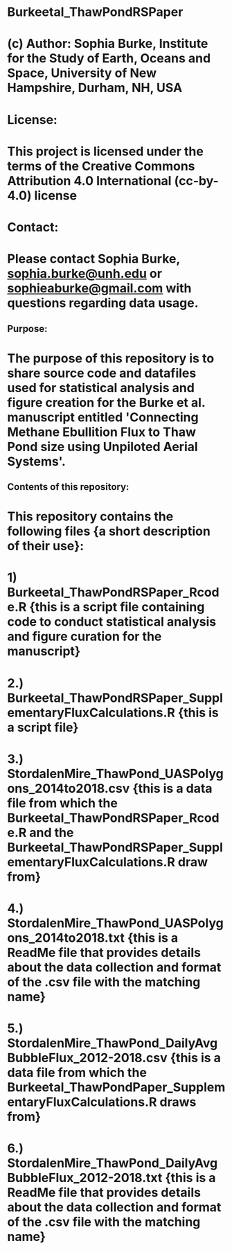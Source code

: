 # Burkeetal_ThawPondRSPaper
# (c) Author: Sophia Burke, Institute for the Study of Earth, Oceans and Space, University of New Hampshire, Durham, NH, USA

# License:
# This project is licensed under the terms of the Creative Commons Attribution 4.0 International (cc-by-4.0) license

# Contact:
# Please contact Sophia Burke, sophia.burke@unh.edu or sophieaburke@gmail.com with questions regarding data usage. 

## Purpose:
# The purpose of this repository is to share source code and datafiles used for statistical analysis and figure creation for the Burke et al. manuscript entitled 'Connecting Methane Ebullition Flux to Thaw Pond size using Unpiloted Aerial Systems'.

## Contents of this repository:
# This repository contains the following files {a short description of their use}:
# 1) Burkeetal_ThawPondRSPaper_Rcode.R {this is a script file containing code to conduct statistical analysis and figure curation for the manuscript}
# 2.) Burkeetal_ThawPondRSPaper_SupplementaryFluxCalculations.R {this is a script file}
# 3.) StordalenMire_ThawPond_UASPolygons_2014to2018.csv {this is a data file from which the Burkeetal_ThawPondRSPaper_Rcode.R and the Burkeetal_ThawPondRSPaper_SupplementaryFluxCalculations.R draw from}
# 4.) StordalenMire_ThawPond_UASPolygons_2014to2018.txt {this is a ReadMe file that provides details about the data collection and format of the .csv file with the matching name}
# 5.) StordalenMire_ThawPond_DailyAvgBubbleFlux_2012-2018.csv {this is a data file from which the Burkeetal_ThawPondPaper_SupplementaryFluxCalculations.R draws from}
# 6.) StordalenMire_ThawPond_DailyAvgBubbleFlux_2012-2018.txt {this is a ReadMe file that provides details about the data collection and format of the .csv file with the matching name}

